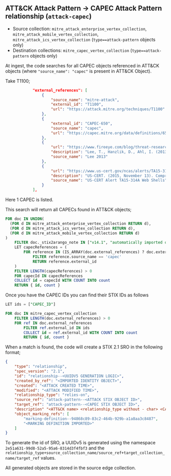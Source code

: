 ## ATT&CK Attack Pattern -> CAPEC Attack Pattern relationship (`attack-capec`)

* Source collection: `mitre_attack_enterprise_vertex_collection`, `mitre_attack_mobile_vertex_collection`, `mitre_attack_ics_vertex_collection` (`type==attack-pattern` objects only)
* Destination collections: `mitre_capec_vertex_collection` (`type==attack-pattern` objects only)

At ingest, the code searches for all CAPEC objects referenced in ATT&CK objects (where `"source_name": "capec"` is present in ATT&CK Object).

Take T1100;

```json
            "external_references": [
                {
                    "source_name": "mitre-attack",
                    "external_id": "T1100",
                    "url": "https://attack.mitre.org/techniques/T1100"
                },
                {
                    "external_id": "CAPEC-650",
                    "source_name": "capec",
                    "url": "https://capec.mitre.org/data/definitions/650.html"
                },
                {
                    "url": "https://www.fireeye.com/blog/threat-research/2013/08/breaking-down-the-china-chopper-web-shell-part-i.html",
                    "description": "Lee, T., Hanzlik, D., Ahl, I. (2013, August 7). Breaking Down the China Chopper Web Shell - Part I. Retrieved March 27, 2015.",
                    "source_name": "Lee 2013"
                },
                {
                    "url": "https://www.us-cert.gov/ncas/alerts/TA15-314A",
                    "description": "US-CERT. (2015, November 13). Compromised Web Servers and Web Shells - Threat Awareness and Guidance. Retrieved June 8, 2016.",
                    "source_name": "US-CERT Alert TA15-314A Web Shells"
                }
            ],
```

Here 1 CAPEC is listed.

This search will return all CAPECs found in ATT&CK objects;

```sql
FOR doc IN UNION(
  (FOR d IN mitre_attack_enterprise_vertex_collection RETURN d),
  (FOR d IN mitre_attack_ics_vertex_collection RETURN d),
  (FOR d IN mitre_attack_mobile_vertex_collection RETURN d)
)
    FILTER doc._stix2arango_note IN ["v14.1", "automatically imported on collection creation"]
    LET capecReferences = (
        FOR reference IN (IS_ARRAY(doc.external_references) ? doc.external_references : [])
            FILTER reference.source_name == 'capec'
            RETURN reference.external_id
    )
    FILTER LENGTH(capecReferences) > 0
    FOR capecId IN capecReferences
    COLLECT id = capecId WITH COUNT INTO count
    RETURN { id, count }
```

Once you have the CAPEC IDs you can find their STIX IDs as follows

```sql
LET ids = ["CAPEC_ID"]

FOR doc IN mitre_capec_vertex_collection
    FILTER LENGTH(doc.external_references) > 0
    FOR ref IN doc.external_references
        FILTER ref.external_id IN ids
        COLLECT id = ref.external_id WITH COUNT INTO count
        RETURN { id, count }
```

When a match is found, the code will create a STIX 2.1 SRO in the following format;

```json
{
    "type": "relationship",
    "spec_version": "2.1",
    "id": "relationship--<UUIDV5 GENERATION LOGIC>",
    "created_by_ref": "<IMPORTED IDENTITY OBJECT>",
    "created": "<ATTACK CREATED TIME>",
    "modified": "<ATTACK MODIFIED TIME>",
    "relationship_type": "relies-on",
    "source_ref": "attack-pattern--<ATTACK STIX OBJECT ID>",
    "target_ref": "attack-pattern--<CAPEC STIX OBJECT ID>",
    "description" "<ATT&CK name> <relationship_type without - char> <CAPEC name>"
    "object_marking_refs": [
        "marking-definition--94868c89-83c2-464b-929b-a1a8aa3c8487",
        "<MARKING DEFINITION IMPORTED>"
    ]
}
```

To generate the id of SRO, a UUIDv5 is generated using the namespace `2e51a631-99d8-52a5-95a6-8314d3f4fbf3` and the `relationship_type+source_collection_name/source_ref+target_collection_name/target_ref`  values.

All generated objects are stored in the source edge collection.